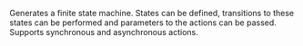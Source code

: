 Generates a finite state machine.
States can be defined, transitions to these states can be performed and parameters to the actions can be passed.
Supports synchronous and asynchronous actions.